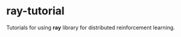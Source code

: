 ray-tutorial
===============

Tutorials for using **ray** library for distributed reinforcement learning.

 
